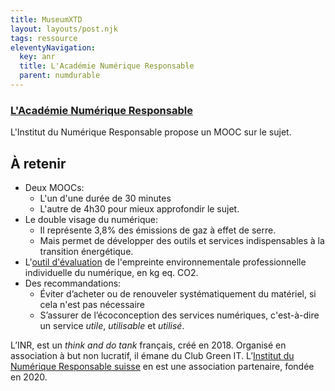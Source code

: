 ```yaml
---
title: MuseumXTD
layout: layouts/post.njk
tags: ressource
eleventyNavigation:
  key: anr
  title: L'Académie Numérique Responsable
  parent: numdurable
---
```

### [L'Académie Numérique Responsable](https://www.academie-nr.org/)
L'Institut du Numérique Responsable propose un MOOC sur le sujet. 

## À retenir
- Deux MOOCs:
	- L'un d'une durée de 30 minutes
	- L'autre de 4h30 pour mieux approfondir le sujet. 
- Le double visage du numérique:
	- Il représente 3,8% des émissions de gaz à effet de serre. 
	- Mais permet de développer des outils et services indispensables à la transition énergétique.
- L'[outil d'évaluation](https://myimpact.isit-europe.org/fr/) de l'empreinte environnementale professionnelle individuelle du numérique, en kg eq. CO2.
- Des recommandations: 
	- Éviter d’acheter ou de renouveler systématiquement du matériel, si cela n'est pas nécessaire
	- S’assurer de l’écoconception des services numériques, c'est-à-dire un service *utile*, *utilisable* et *utilisé*.  

L’INR, est un *think and do tank* français, créé en 2018. Organisé en association à but non lucratif, il émane du Club Green IT. L’[Institut du Numérique Responsable suisse](https://institutnr-ch.org/) en est une association partenaire, fondée en 2020.  
